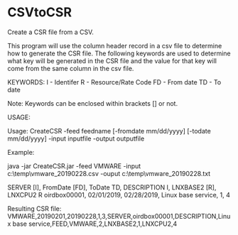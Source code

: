 # CSVtoCSR
Create a CSR file from a CSV.

This program will use the column header record in a csv file to determine how to generate the CSR file.  The following keywords
are used to determine what key will be generated in the CSR file and the value for that key will come from the same column in the
csv file.

KEYWORDS:
  I  -   Identifer
  R  -   Resource/Rate Code
  FD -   From date
  TD -   To date
  
Note:  Keywords can be enclosed within brackets [] or not.
  
USAGE:

Usage: CreateCSR -feed feedname [-fromdate mm/dd/yyyy] [-todate mm/dd/yyyy] -input inputfile -output outputfile
  
Example:

java -jar CreateCSR.jar -feed VMWARE -input c:\temp\vmware_20190228.csv -ouput c:\temp\vmware_20190228.txt

SERVER [I], FromDate [FD], ToDate TD, DESCRIPTION I, LNXBASE2 [R], LNXCPU2 R
oirdbox00001, 02/01/2019, 02/28/2019, Linux base service, 1, 4

Resulting CSR file:
VMWARE,20190201,20190228,1,3,SERVER,oirdbox00001,DESCRIPTION,Linux base service,FEED,VMWARE,2,LNXBASE2,1,LNXCPU2,4
